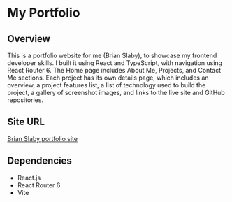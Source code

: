 # My Portfolio

## Overview

This is a portfolio website for me (Brian Slaby), to showcase my frontend developer skills.  I built it using React and TypeScript, with navigation using React Router 6.  The Home page includes About Me, Projects, and Contact Me sections.  Each project has its own details page, which includes an overview, a project features list, a list of technology used to build the project, a gallery of screenshot images, and links to the live site and GitHub repositories.

## Site URL

[Brian Slaby portfolio site](https://brianslaby.com/)

## Dependencies

- React.js
- React Router 6
- Vite
